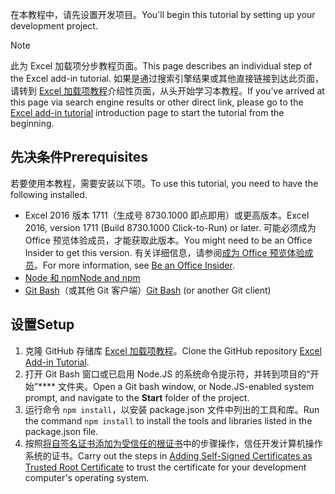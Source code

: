<span data-ttu-id="c2d54-101">在本教程中，请先设置开发项目。</span><span class="sxs-lookup"><span data-stu-id="c2d54-101">You'll begin this tutorial by setting up your development project.</span></span> 

> [!NOTE]
> <span data-ttu-id="c2d54-102">此为 Excel 加载项分步教程页面。</span><span class="sxs-lookup"><span data-stu-id="c2d54-102">This page describes an individual step of the Excel add-in tutorial.</span></span> <span data-ttu-id="c2d54-103">如果是通过搜索引擎结果或其他直接链接到达此页面，请转到 [Excel 加载项教程](../tutorials/excel-tutorial.yml)介绍性页面，从头开始学习本教程。</span><span class="sxs-lookup"><span data-stu-id="c2d54-103">If you’ve arrived at this page via search engine results or other direct link, please go to the [Excel add-in tutorial](../tutorials/excel-tutorial.yml) introduction page to start the tutorial from the beginning.</span></span>

## <a name="prerequisites"></a><span data-ttu-id="c2d54-104">先决条件</span><span class="sxs-lookup"><span data-stu-id="c2d54-104">Prerequisites</span></span>

<span data-ttu-id="c2d54-105">若要使用本教程，需要安装以下项。</span><span class="sxs-lookup"><span data-stu-id="c2d54-105">To use this tutorial, you need to have the following installed.</span></span> 

- <span data-ttu-id="c2d54-106">Excel 2016 版本 1711（生成号 8730.1000 即点即用）或更高版本。</span><span class="sxs-lookup"><span data-stu-id="c2d54-106">Excel 2016, version 1711 (Build 8730.1000 Click-to-Run) or later.</span></span> <span data-ttu-id="c2d54-107">可能必须成为 Office 预览体验成员，才能获取此版本。</span><span class="sxs-lookup"><span data-stu-id="c2d54-107">You might need to be an Office Insider to get this version.</span></span> <span data-ttu-id="c2d54-108">有关详细信息，请参阅[成为 Office 预览体验成员](https://products.office.com/office-insider?tab=tab-1)。</span><span class="sxs-lookup"><span data-stu-id="c2d54-108">For more information, see [Be an Office Insider](https://products.office.com/office-insider?tab=tab-1).</span></span>
- [<span data-ttu-id="c2d54-109">Node 和 npm</span><span class="sxs-lookup"><span data-stu-id="c2d54-109">Node and npm</span></span>](https://nodejs.org/en/) 
- <span data-ttu-id="c2d54-110">[Git Bash](https://git-scm.com/downloads)（或其他 Git 客户端）</span><span class="sxs-lookup"><span data-stu-id="c2d54-110">[Git Bash](https://git-scm.com/downloads) (or another Git client)</span></span>

## <a name="setup"></a><span data-ttu-id="c2d54-111">设置</span><span class="sxs-lookup"><span data-stu-id="c2d54-111">Setup</span></span>

1. <span data-ttu-id="c2d54-112">克隆 GitHub 存储库 [Excel 加载项教程](https://github.com/OfficeDev/Excel-Add-in-Tutorial)。</span><span class="sxs-lookup"><span data-stu-id="c2d54-112">Clone the GitHub repository [Excel Add-in Tutorial](https://github.com/OfficeDev/Excel-Add-in-Tutorial).</span></span>
2. <span data-ttu-id="c2d54-113">打开 Git Bash 窗口或已启用 Node.JS 的系统命令提示符，并转到项目的“开始”**** 文件夹。</span><span class="sxs-lookup"><span data-stu-id="c2d54-113">Open a Git bash window, or Node.JS-enabled system prompt, and navigate to the **Start** folder of the project.</span></span>
3. <span data-ttu-id="c2d54-114">运行命令 `npm install`，以安装 package.json 文件中列出的工具和库。</span><span class="sxs-lookup"><span data-stu-id="c2d54-114">Run the command `npm install` to install the tools and libraries listed in the package.json file.</span></span> 
4. <span data-ttu-id="c2d54-115">按照[将自签名证书添加为受信任的根证书](https://github.com/OfficeDev/generator-office/blob/master/src/docs/ssl.md)中的步骤操作，信任开发计算机操作系统的证书。</span><span class="sxs-lookup"><span data-stu-id="c2d54-115">Carry out the steps in [Adding Self-Signed Certificates as Trusted Root Certificate](https://github.com/OfficeDev/generator-office/blob/master/src/docs/ssl.md) to trust the certificate for your development computer's operating system.</span></span>

